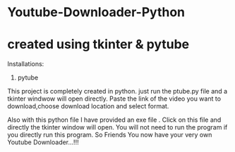 # Youtube-Downloader-Python
# created using tkinter &amp; pytube

Installations:
1. pytube

This project is completely created in python.
just run the ptube.py file and a tkinter windwow will open directly.
Paste the link of the video you want to download,choose download location and select format.

Also with this python file I have provided an exe file .
Click on this file and directly the tkinter window will open.
You will not need to run the program if you directly run this program.
So Friends
You now have your very own Youtube Downloader...!!!
